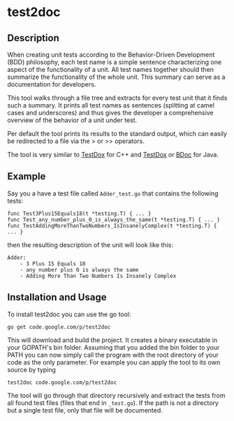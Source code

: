 test2doc
========

Description
-----------

When creating unit tests according to the Behavior-Driven Development (BDD) philosophy, each test name is a simple sentence characterizing one aspect of the functionality of a unit. All test names together should then summarize the functionality of the whole unit. This summary can serve as a documentation for developers.

This tool walks through a file tree and extracts for every test unit that it finds such a summary. It prints all test names as sentences (splitting at camel cases and underscores) and thus gives the developer a comprehensive overview of the behavior of a unit under test.

Per default the tool prints its results to the standard output, which can easily be redirected to a file via the > or >> operators.

The tool is very similar to [TestDox](http://www.eld.leidenuniv.nl/~moene/Home/projects/testdox/) for C++ and [TestDox](http://agiledox.sourceforge.net/) or [BDoc](https://code.google.com/p/bdoc/) for Java.

Example
-------

Say you a have a test file called `Adder_test.go` that contains the following tests:

	func Test3Plus15Equals18(t *testing.T) { ... }
	func Test_any_number_plus_0_is_always_the_same(t *testing.T) { ... }
	func TestAddingMoreThanTwoNumbers_IsInsanelyComplex(t *testing.T) { ... }

then the resulting description of the unit will look like this:

 	Adder:
		- 3 Plus 15 Equals 18
		- any number plus 0 is always the same
		- Adding More Than Two Numbers Is Insanely Complex

Installation and Usage
----------------------

To install test2doc you can use the go tool:

	go get code.google.com/p/test2doc

This will download and build the project. It creates a binary executable in your GOPATH's bin folder. Assuming that you added the bin folder to your PATH you can now simply call the program with the root directory of your code as the only parameter. For example you can apply the tool to its own source by typing

	test2doc code.google.com/p/test2doc

The tool will go through that directory recursively and extract the tests from all found test files (files that end in `_test.go`). If the path is not a directory but a single test file, only that file will be documented. 